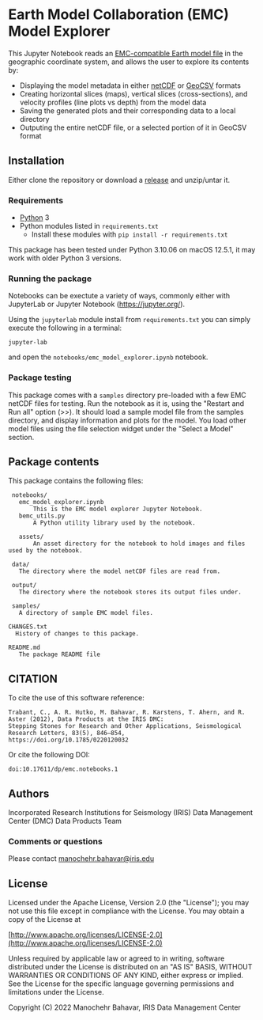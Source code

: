  
 
# Earth Model Collaboration (EMC) Model Explorer

This Jupyter Notebook reads an [EMC-compatible Earth model file](http://ds.iris.edu/ds/products/emc-earthmodels/) in the geographic coordinate system, and allows the user to explore its contents by: 

* Displaying the model metadata in either [netCDF](https://www.unidata.ucar.edu/software/netcdf/) or [GeoCSV](http://geows.ds.iris.edu/documents/GeoCSV.pdf) formats
* Creating horizontal slices (maps), vertical slices (cross-sections), and velocity profiles (line plots vs depth) from the model data
* Saving the generated plots and their corresponding data to a local directory
* Outputing the entire netCDF file, or a selected portion of it in GeoCSV format

## Installation

Either clone the repository or download a [release](https://github.com/iris-edu/emc-notebooks/releases) and unzip/untar it.

### Requirements

* [Python](https://www.python.org/) 3
* Python modules listed in `requirements.txt`
  * Install these modules with `pip install -r requirements.txt`

This package has been tested under Python 3.10.06 on macOS 12.5.1, it may work with older Python 3 versions.

### Running the package

Notebooks can be exectute a variety of ways, commonly either with JupyterLab or Jupyter Notebook (https://jupyter.org/).

Using the `jupyterlab` module install from `requirements.txt` you can simply execute the following in a terminal:

```console
jupyter-lab
```

and open the `notebooks/emc_model_explorer.ipynb` notebook.

### Package testing

This package comes with a `samples` directory pre-loaded with a few EMC netCDF files for testing. 
Run the notebook as it is, using the "Restart and Run all" option (>>).
It should load a sample model file from the samples directory, and display information and plots for the model.
You load other model files using the file selection widget under the "Select a Model" section.

## Package contents

This package contains the following files:

     notebooks/
       emc_model_explorer.ipynb
           This is the EMC model explorer Jupyter Notebook. 
       bemc_utils.py
           A Python utility library used by the notebook.
     
       assets/
           An asset directory for the notebook to hold images and files used by the notebook.

     data/
       The directory where the model netCDF files are read from.

     output/
       The directory where the notebook stores its output files under.

     samples/
       A directory of sample EMC model files.

    CHANGES.txt
      History of changes to this package.

    README.md
       The package README file 

## CITATION

To cite the use of this software reference:

```
Trabant, C., A. R. Hutko, M. Bahavar, R. Karstens, T. Ahern, and R. Aster (2012), Data Products at the IRIS DMC:
Stepping Stones for Research and Other Applications, Seismological Research Letters, 83(5), 846–854,
https://doi.org/10.1785/0220120032
```

Or cite the following DOI:

```
doi:10.17611/dp/emc.notebooks.1
```

## Authors

Incorporated Research Institutions for Seismology (IRIS)
Data Management Center (DMC)
Data Products Team

### Comments or questions

  Please contact manochehr.bahavar@iris.edu


## License

Licensed under the Apache License, Version 2.0 (the "License");
you may not use this file except in compliance with the License.
You may obtain a copy of the License at

[http://www.apache.org/licenses/LICENSE-2.0](http://www.apache.org/licenses/LICENSE-2.0)

Unless required by applicable law or agreed to in writing, software
distributed under the License is distributed on an "AS IS" BASIS,
WITHOUT WARRANTIES OR CONDITIONS OF ANY KIND, either express or implied.
See the License for the specific language governing permissions and
limitations under the License.

Copyright (C) 2022 Manochehr Bahavar, IRIS Data Management Center